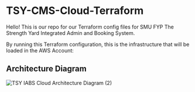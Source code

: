 # TSY-CMS-Cloud-Terraform
Hello! This is our repo for our Terraform config files for SMU FYP The Strength Yard Integrated Admin and Booking System.

By running this Terraform configuration, this is the infrastructure that will be loaded in the AWS Account:

## Architecture Diagram
![TSY IABS Cloud Architecture Diagram (2)](https://github.com/OneRepoMax/TheStrengthYard-CMS-Cloud-Terraform/assets/89132892/bfff236b-e823-4fba-8544-54431f10f7f0)

